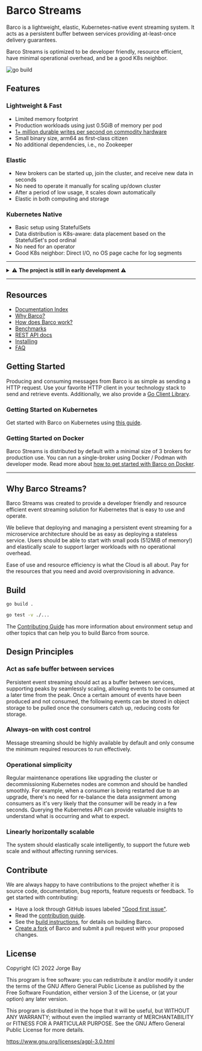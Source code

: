 # Barco Streams

Barco is a lightweight, elastic, Kubernetes-native event streaming system. It acts as a persistent buffer between
services providing at-least-once delivery guarantees.

Barco Streams is optimized to be developer friendly, resource efficient, have minimal operational overhead, and be a
good K8s neighbor.

![go build](https://github.com/barcostreams/barco/actions/workflows/go.yml/badge.svg)

## Features

### Lightweight & Fast

- Limited memory footprint
- Production workloads using just 0.5GiB of memory per pod
- [1+ million durable writes per second on commodity hardware][benchmarks]
- Small binary size, arm64 as first-class citizen
- No additional dependencies, i.e., no Zookeeper

### Elastic

- New brokers can be started up, join the cluster, and receive new data in seconds
- No need to operate it manually for scaling up/down cluster
- After a period of low usage, it scales down automatically
- Elastic in both computing and storage

### Kubernetes Native

- Basic setup using StatefulSets
- Data distribution is K8s-aware: data placement based on the StatefulSet's pod ordinal
- No need for an operator
- Good K8s neighbor: Direct I/O, no OS page cache for log segments

-----

<details>
<summary>⚠️ <strong>The project is still in early development</strong> ⚠️</summary>
Barco Streams is not production ready yet, expect bugs and things that don't work.

We honestly value your contribution to make this project ready for general availability. If you want to contribute,
check out the [Contributing Guide](./CONTRIBUTING.md).
</details>

-----

## Resources

- [Documentation Index](./docs/)
- [Why Barco?](#why-barco-streams)
- [How does Barco work?](./docs/technical_intro/)
- [Benchmarks][benchmarks]
- [REST API docs][rest-api]
- [Installing](./docs/install/)
- [FAQ](./docs/faq/)

## Getting Started

Producing and consuming messages from Barco is as simple as sending a HTTP request. Use your favorite HTTP client in
your technology stack to send and retrieve events. Additionally, we also provide a [Go Client Library][go-client].

### Getting Started on Kubernetes

Get started with Barco on Kubernetes using [this guide](./docs/getting_started/on_kubernetes/).

### Getting Started on Docker

Barco Streams is distributed by default with a minimal size of 3 brokers for production use. You can run a
single-broker using Docker / Podman with developer mode. Read more about [how to get started with Barco on
Docker](./docs/getting_started/on_docker/).

-----

## Why Barco Streams?

Barco Streams was created to provide a developer friendly and resource efficient event streaming solution for
Kubernetes that is easy to use and operate.

We believe that deploying and managing a persistent event streaming for a microservice architecture should be as easy as
deploying a stateless service. Users should be able to start with small pods (512MiB of memory!) and elastically scale
to support larger workloads with no operational overhead.

Ease of use and resource efficiency is what the Cloud is all about. Pay for the resources that you need and avoid
overprovisioning in advance.

## Build

```bash
go build .

go test -v ./...
```

The [Contributing Guide](./CONTRIBUTING.md#environment-setup) has more information about environment setup and other
topics that can help you to build Barco from source.

## Design Principles

### Act as safe buffer between services

Persistent event streaming should act as a buffer between services, supporting peaks by seamlessly scaling,
allowing events to be consumed at a later time from the peak. Once a certain amount of events have been produced
and not consumed, the following events can be stored in object storage to be pulled once the consumers catch up,
reducing costs for storage.

### Always-on with cost control

Message streaming should be highly available by default and only consume the minimum required resources to run
effectively.

### Operational simplicity

Regular maintenance operations like upgrading the cluster or decommissioning Kubernetes nodes are common and should
be handled smoothly. For example, when a consumer is being restarted due to an upgrade, there's no need for re-balance
the data assignment among consumers as it's very likely that the consumer will be ready in a few seconds. Querying the
Kubernetes API can provide valuable insights to understand what is occurring and what to expect.

### Linearly horizontally scalable

The system should elastically scale intelligently, to support the future web scale and without affecting running
services.

## Contribute

We are always happy to have contributions to the project whether it is source code, documentation, bug reports,
feature requests or feedback. To get started with contributing:

- Have a look through GitHub issues labeled ["Good first issue"][good-first-issue].
- Read the [contribution guide](./CONTRIBUTING.md).
- See the [build instructions](#build), for details on building Barco.
- [Create a fork][create-fork] of Barco and submit a pull
request with your proposed changes.

## License

Copyright (C) 2022 Jorge Bay

This program is free software: you can redistribute it and/or modify
it under the terms of the GNU Affero General Public License as
published by the Free Software Foundation, either version 3 of the
License, or (at your option) any later version.

This program is distributed in the hope that it will be useful,
but WITHOUT ANY WARRANTY; without even the implied warranty of
MERCHANTABILITY or FITNESS FOR A PARTICULAR PURPOSE.  See the
GNU Affero General Public License for more details.

https://www.gnu.org/licenses/agpl-3.0.html

[good-first-issue]: https://github.com/barcostreams/barco/labels/good%20first%20issue
[create-fork]: https://docs.github.com/en/github/getting-started-with-github/fork-a-repo
[go-client]: https://github.com/barcostreams/go-client
[rest-api]: ./docs/rest_api/
[benchmarks]: ./docs/benchmarks/
